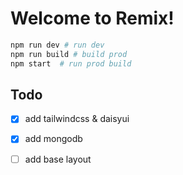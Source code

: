 # Welcome to Remix!

```sh
npm run dev # run dev
npm run build # build prod
npm start  # run prod build
```

## Todo

- [x] add tailwindcss & daisyui
- [x] add mongodb
- [ ] add base layout

